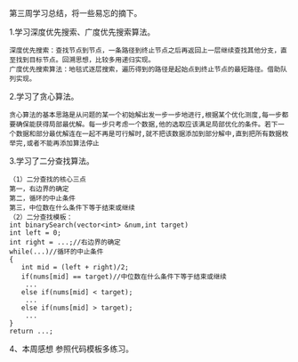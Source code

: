 第三周学习总结，将一些易忘的摘下。

1.学习深度优先搜索、广度优先搜索算法。

    深度优先搜索：查找节点到节点，一条路径到终止节点之后再返回上一层继续查找其他分支，直至找到目标节点。回溯思想，比较多用递归实现。
    广度优先搜索算法：地毯式逐层搜索，遍历得到的路径是起始点到终止节点的最短路径。借助队列实现。
2.学习了贪心算法。

    贪心算法的基本思路是从问题的某一个初始解出发一步一步地进行,根据某个优化测度,每一步都要确保能获得局部最优解。每一步只考虑一个数据,他的选取应该满足局部优化的条件。若下一个数据和部分最优解连在一起不再是可行解时,就不把该数据添加到部分解中,直到把所有数据枚举完,或者不能再添加算法停止
3.学习了二分查找算法。    
    
    （1）二分查找的核心三点
    第一，右边界的确定
    第二，循环的中止条件
    第三，中位数在什么条件下等于结束或继续
    （2）二分查找模板：
    int binarySearch(vector<int> &num,int target)
    int left = 0;
    int right = ...;//右边界的确定
    while(...)//循环的中止条件
    {
       int mid = (left + right)/2;
       if(nums[mid] == target)//中位数在什么条件下等于结束或继续
        ...
       else if(nums[mid] < target);
        ...
       else if(nums[mid] > target);
        ...
    }
    return ...;

    
4、本周感想
   参照代码模板多练习。
  

